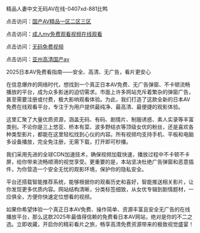 精品人妻中文无码AV在线-0407xd-881比鸭


点击访问：<a href="https://tfda.pages.dev/">国产AⅤ精品一区二区三区</a>

点击访问：<a href="https://cfad.pages.dev/">成人mv免费观看视频在线观看</a>

点击访问：<a href="https://bsdf-5f5.pages.dev/">无码免费视频</a>

点击访问：<a href="https://gsd-agv.pages.dev/">亚州高清国产av</a>


2025日本AV免费看指南——安全、高清、无广告，看片更安心

在信息爆炸的网络时代，想找到一个真正日本AV免费、无广告弹窗、不卡顿流畅播放的平台，成为众多影迷的迫切需求。市面上许多网站充斥着繁杂的弹窗广告，甚至需要注册或付费，极大影响观看体验。为此，我们打造了这款全新的日本AV免费在线观看平台，专注于为用户提供最纯净、最高清、最便捷的观影体验。

这里汇聚了大量优质资源，涵盖无码、有码、剧情片、制服诱惑、素人实录等丰富类别。不论你是三上悠亚、桥本有菜、波多野结衣等顶级女优的粉丝，还是喜欢各种类型影片，都能在这里轻松找到心仪的内容。所有视频均支持手机、平板和电脑多设备播放，完全免注册，无需下载，打开即可秒播。

我们采用先进的全球CDN加速技术，确保视频加载快速，播放过程中不卡顿不卡屏，给你带来流畅顺滑的视觉享受。更重要的是，本站坚决杜绝广告弹窗和恶意插件，为你营造一个安全无忧的观影环境，保护你的隐私安全。

平台还搭载智能推荐系统，能够根据你的观看历史和喜好，智能推送相关影片，让你发现更多优质内容。网站结构清晰，分类标签细致，从女优专辑到剧情题材，一应俱全，方便你快速定位想看的视频。

如果你希望体验一个真正日本AV免费、操作简单、资源丰富且安全无广告的在线播放平台，那么这款2025年最值得信赖的免费看日本AV网站，绝对是你的不二之选。立即收藏，开启你的精彩看片之旅，畅享高清免费资源带来的极致视觉盛宴！


<span style="display:none;">[Canonical link](https://github.com/xued2604/467593 ）</span>
